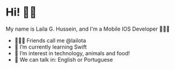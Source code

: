 # Hi! 👋🏽

My name is Laila G. Hussein, and I'm a Mobile IOS Developer 👩🏼‍💻
- 💁🏼‍♀️ Friends call me @lailota 
- 🚀 I’m currently learning Swift
- 💬 I’m interest in technology, animals and food!
- 📣 We can talk in: English or Portuguese



